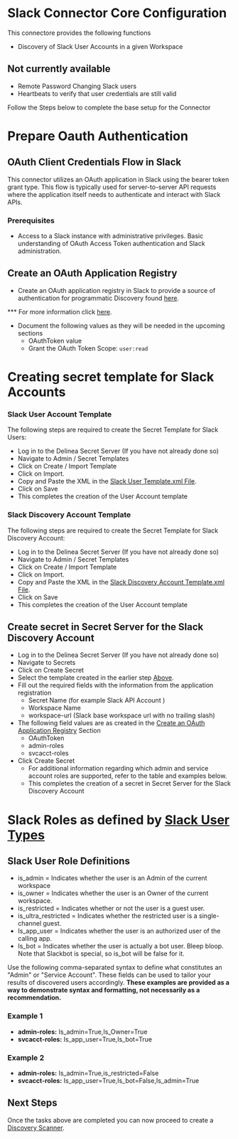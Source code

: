 # Slack Connector Core Configuration

This connectore provides the following functions  

- Discovery of Slack User Accounts in a given Workspace

## Not currently available
- Remote Password Changing Slack users
- Heartbeats to verify that user credentials are still valid

Follow the Steps below to complete the base setup for the Connector

# Prepare Oauth Authentication

## OAuth Client Credentials Flow in Slack

This connector utilizes an OAuth application in Slack using the bearer token grant type. This flow is typically used for server-to-server API requests where the application itself needs to authenticate and interact with Slack APIs.
​
### Prerequisites

- Access to a Slack instance with administrative privileges.
Basic understanding of OAuth Access Token authentication and Slack administration.

## Create an OAuth Application Registry

- Create an OAuth application registry in Slack to provide a source of authentication for programmatic Discovery found [here](https://api.slack.com/start/quickstart).

*** For more information click [here](https://api.slack.com/web#authentication).

- Document the following values as they will be needed in the upcoming sections
  - OAuthToken value
  - Grant the OAuth Token Scope: ```user:read```

# Creating secret template for Slack Accounts 

### Slack User Account Template

The following steps are required to create the Secret Template for Slack Users:

- Log in to the Delinea Secret Server (If you have not already done so)
- Navigate to Admin / Secret Templates
- Click on Create / Import Template
- Click on Import.
- Copy and Paste the XML in the [Slack User Template.xml File](./Templates/Slack%20User%20Account.xml).
- Click on Save
- This completes the creation of the User Account template

### Slack Discovery Account Template

The following steps are required to create the Secret Template for Slack Discovery Account:

- Log in to the Delinea Secret Server (If you have not already done so)
- Navigate to Admin / Secret Templates
- Click on Create / Import Template
- Click on Import.
- Copy and Paste the XML in the [Slack Discovery Account Template.xml File](./Templates/Slack%20Discovery%20Credentials.xml).
- Click on Save
- This completes the creation of the User Account template


## Create secret in Secret Server for the Slack Discovery Account
 
- Log in to the Delinea Secret Server (If you have not already done so)
- Navigate to Secrets
- Click on Create Secret
- Select the template created in the earlier step [Above](#slack-discovery-account-template).
- Fill out the required fields with the information from the application registration
    - Secret Name (for example Slack API Account )
    - Workspace Name
    - workspace-url (Slack base workspace url with no trailing slash)
- The following field values are as created in the [Create an OAuth Application Registry](#create-an-oauth-application-registry) Section
    - OAuthToken
    - admin-roles
    - svcacct-roles
- Click Create Secret
  - For additional information regarding which admin and service account roles are supported, refer to the table and examples below.
  - This completes the creation of a secret in Secret Server for the Slack Discovery Account

# Slack Roles as defined by [Slack User Types](https://api.slack.com/types/user)
## Slack User Role Definitions
- is_admin = Indicates whether the user is an Admin of the current workspace
- is_owner = Indicates whether the user is an Owner of the current workspace.
- is_restricted = Indicates whether or not the user is a guest user.
- is_ultra_restricted = Indicates whether the restricted user is a single-channel guest.
- Is_app_user = Indicates whether the user is an authorized user of the calling app.
- Is_bot = Indicates whether the user is actually a bot user. Bleep bloop. Note that Slackbot is special, so is_bot will be false for it.

Use the following comma-separated syntax to define what constitutes an "Admin" or "Service Account". These fields can be used to tailor your results of discovered users accordingly. **These examples are provided as a way to demonstrate syntax and formatting, not necessarily as a recommendation.**
### Example 1
- **admin-roles:** Is_admin=True,Is_Owner=True
- **svcacct-roles:** Is_app_user=True,Is_bot=True
### Example 2
- **admin-roles:** Is_admin=True,is_restricted=False
- **svcacct-roles:** Is_app_user=True,Is_bot=False,Is_admin=True


## Next Steps

Once the tasks above are completed you can now proceed to create a [Discovery Scanner](./Discovery/readme.md).


